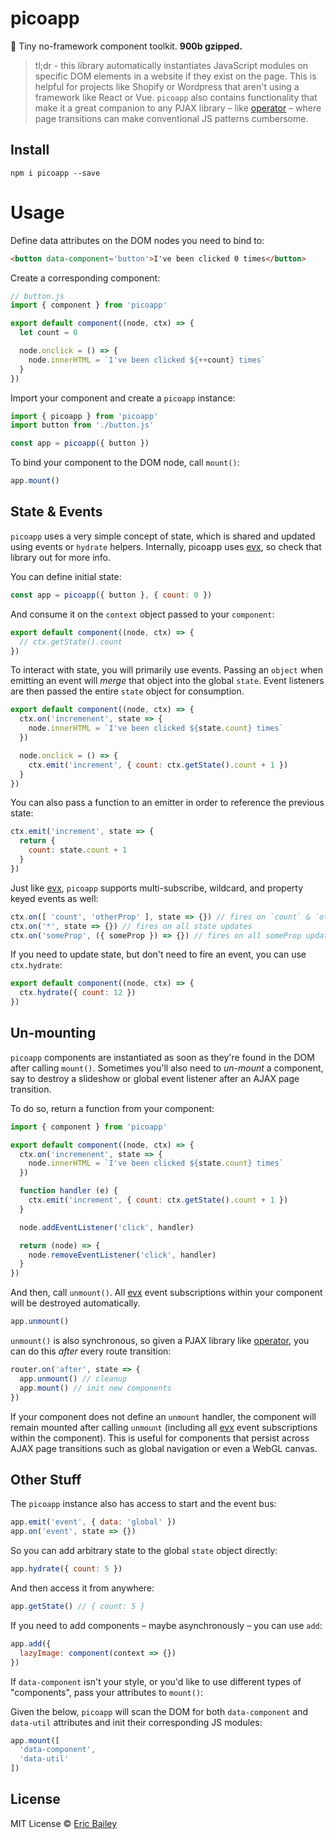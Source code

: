 # picoapp
🐣 Tiny no-framework component toolkit. **900b gzipped.**

> tl;dr - this library automatically instantiates JavaScript modules on specific
> DOM elements in a website if they exist on the page. This is helpful for
> projects like Shopify or Wordpress that aren't using a framework like React or
> Vue. `picoapp` also contains functionality that make it a great companion to
> any PJAX library – like
> [operator](https://github.com/estrattonbailey/operator) – where page
> transitions can make conventional JS patterns cumbersome.

## Install
```
npm i picoapp --save
```

# Usage
Define data attributes on the DOM nodes you need to bind to:
```html
<button data-component='button'>I've been clicked 0 times</button>
```

Create a corresponding component:
```javascript
// button.js
import { component } from 'picoapp'

export default component((node, ctx) => {
  let count = 0

  node.onclick = () => {
    node.innerHTML = `I've been clicked ${++count} times`
  }
})
```

Import your component and create a `picoapp` instance:
```javascript
import { picoapp } from 'picoapp'
import button from './button.js'

const app = picoapp({ button })
```

To bind your component to the DOM node, call `mount()`:
```javascript
app.mount()
```

## State & Events
`picoapp` uses a very simple concept of state, which is shared and updated using
events or `hydrate` helpers. Internally, picoapp uses
[evx](https://github.com/estrattonbailey/evx), so check that library out for
more info.

You can define initial state:
```javascript
const app = picoapp({ button }, { count: 0 })
```

And consume it on the `context` object passed to your `component`:
```javascript
export default component((node, ctx) => {
  // ctx.getState().count
})
```

To interact with state, you will primarily use events. Passing an `object` when
emitting an event will *merge* that object into the global `state`. Event
listeners are then passed the entire `state` object for consumption.
```javascript
export default component((node, ctx) => {
  ctx.on('incremenent', state => {
    node.innerHTML = `I've been clicked ${state.count} times`
  })

  node.onclick = () => {
    ctx.emit('increment', { count: ctx.getState().count + 1 })
  }
})
```

You can also pass a function to an emitter in order to reference the previous
state:
```javascript
ctx.emit('increment', state => {
  return {
    count: state.count + 1
  }
})
```

Just like [evx](https://github.com/estrattonbailey/evx), `picoapp` supports
multi-subscribe, wildcard, and property keyed events as well:
```javascript
ctx.on([ 'count', 'otherProp' ], state => {}) // fires on `count` & `otherProp`
ctx.on('*', state => {}) // fires on all state updates
ctx.on('someProp', ({ someProp }) => {}) // fires on all someProp updates
```

If you need to update state, but don't need to fire an event, you can use
`ctx.hydrate`:
```javascript
export default component((node, ctx) => {
  ctx.hydrate({ count: 12 })
})
```

## Un-mounting
`picoapp` components are instantiated as soon as they're found in the DOM after
calling `mount()`. Sometimes you'll also need to *un-mount* a component, say to
destroy a slideshow or global event listener after an AJAX page transition.

To do so, return a function from your component:
```javascript
import { component } from 'picoapp'

export default component((node, ctx) => {
  ctx.on('incremenent', state => {
    node.innerHTML = `I've been clicked ${state.count} times`
  })

  function handler (e) {
    ctx.emit('increment', { count: ctx.getState().count + 1 })
  }

  node.addEventListener('click', handler)

  return (node) => {
    node.removeEventListener('click', handler)
  }
})
```

And then, call `unmount()`. All [evx](https://github.com/estrattonbailey/evx) event subscriptions within your component will be destroyed automatically.
```javascript
app.unmount()
```

`unmount()` is also synchronous, so given a PJAX library like
[operator](https://github.com/estrattonbailey/operator), you can do this *after*
every route transition:
```javascript
router.on('after', state => {
  app.unmount() // cleanup
  app.mount() // init new components
})
```

If your component does not define an `unmount` handler, the component will remain mounted after calling `unmount` (including all [evx](https://github.com/estrattonbailey/evx) event subscriptions within the component). This is useful for components that persist across AJAX page transitions such as global navigation or even a WebGL canvas.

## Other Stuff
The `picoapp` instance also has access to start and the event bus:
```javascript
app.emit('event', { data: 'global' })
app.on('event', state => {})
```

So you can add arbitrary state to the global `state` object directly:
```javascript
app.hydrate({ count: 5 })
```

And then access it from anywhere:
```javascript
app.getState() // { count: 5 }
```

If you need to add components – maybe asynchronously – you can use `add`:
```javascript
app.add({
  lazyImage: component(context => {})
})
```

If `data-component` isn't your style, or you'd like to use different types of
"components", pass your attributes to `mount()`:

Given the below, `picoapp` will scan the DOM for both `data-component` and
`data-util` attributes and init their corresponding JS modules:
```javascript
app.mount([
  'data-component',
  'data-util'
])
```

## License
MIT License © [Eric Bailey](https://estrattonbailey.com)
